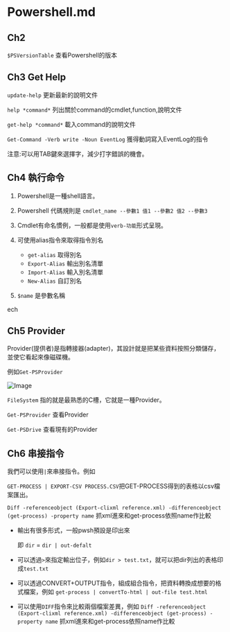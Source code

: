 # Powershell.md

## Ch2

`$PSVersionTable` 查看Powershell的版本

## Ch3 Get Help

`update-help` 更新最新的說明文件

`help *command*` 列出關於command的cmdlet,function,說明文件

`get-help *command*` 載入command的說明文件

`Get-Command -Verb write -Noun EventLog` 獲得動詞寫入EventLog的指令

注意:可以用TAB鍵來選擇字，減少打字錯誤的機會。

## Ch4 執行命令

1. Powershell是一種shell語言。

2. Powershell 代碼規則是 `cmdlet_name --參數1 值1 --參數2 值2 --參數3`

3. Cmdlet有命名慣例，一般都是使用`verb-功能`形式呈現。

4. 可使用alias指令來取得指令別名
   -  `get-alias`  取得別名
   -  `Export-Alias` 輸出別名清單
   -  `Import-Alias` 輸入別名清單
   -  `New-Alias` 自訂別名

5. `$name` 是參數名稱

ech
## Ch5 Provider

Provider(提供者)是指轉接器(adapter)，其設計就是把某些資料按照分類儲存，並使它看起來像磁碟機。

例如`Get-PSProvider` 

![Image](https://i.imgur.com/upy3xo5.png)

`FileSystem` 指的就是最熟悉的C槽，它就是一種Provider。

`Get-PSProvider` 查看Provider

`Get-PSDrive` 查看現有的Provider

## Ch6 串接指令

我們可以使用`|`來串接指令。例如

`GET-PROCESS | EXPORT-CSV PROCESS.CSV`把GET-PROCESS得到的表格以csv檔案匯出。

`Diff -referenceobject (Export-clixml reference.xml) -differenceobject (get-process) -property name` 抓xml進來和get-process依照name作比較

- 輸出有很多形式，一般pwsh預設是印出來

   即 `dir` = `dir | out-defalt`

- 可以透過`>`來指定輸出位子，例如`dir > test.txt`，就可以把dir列出的表格印成`test.txt`

- 可以透過CONVERT+OUTPUT指令，組成組合指令，把資料轉換成想要的格式檔案，例如
   `get-process | convertTo-html | out-file test.html`

- 可以使用`DIFF`指令來比較兩個檔案差異，例如
   `Diff -referenceobject (Export-clixml reference.xml) -differenceobject (get-process) -property name` 抓xml進來和get-process依照name作比較